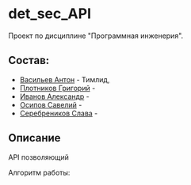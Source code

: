 # det_sec_API


Проект по дисциплине "Программная инженерия".

## Состав:
* [Васильев Антон](https://github.com/Ch00cha) - Тимлид, 
* [Плотников Григорий](https://github.com/M1nestreL) - 
* [Иванов Александр](https://github.com/Alexadr45) - 
* [Осипов Савелий](https://github.com/Goolissimo) - 
* [Серебреников Слава](https://github.com/yashka2210) - 

## Описание
API позволяющий 

Алгоритм работы:
